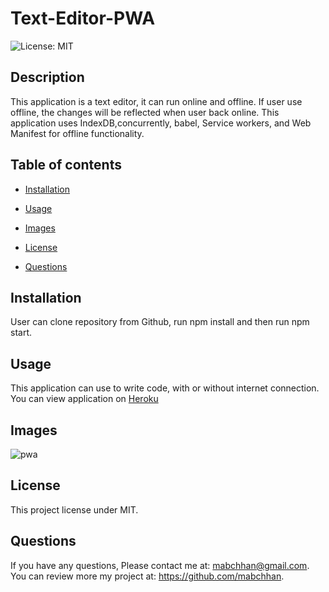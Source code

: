 # Text-Editor-PWA

![License: MIT](https://img.shields.io/badge/License-MIT-yellow.svg)

## Description

This application is a text editor, it can run online and offline. If user use offline, the changes will be reflected when user back online.
This application uses IndexDB,concurrently, babel, Service workers, and Web Manifest for offline functionality.

## Table of contents

- [Installation](#installation)

- [Usage](#usage)

- [Images](#images)

- [License](#license)

- [Questions](#questions)

## Installation

User can clone repository from Github, run npm install and then run npm start.

## Usage

This application can use to write code, with or without internet connection. You can view application on [Heroku](https://shielded-cove-26932.herokuapp.com/)

## Images

![pwa](https://user-images.githubusercontent.com/114843972/226153224-190c0c62-6504-4d34-9078-4509e2c9aeb5.jpg)

## License

This project license under MIT.

## Questions

If you have any questions, Please contact me at: mabchhan@gmail.com. You can review more my project at: https://github.com/mabchhan.
